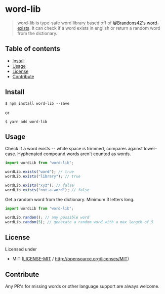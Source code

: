 # word-lib <!-- omit in toc -->

> word-lib is type-safe word library based off of [@Brandons42's](https://github.com/Brandons42) [word-exists](https://github.com/Brandons42/word-exists). It can check if a word exists in english or return a random word from the dictionary.

## Table of contents <!-- omit in toc -->

- [Install](#install)
- [Usage](#usage)
- [License](#license)
- [Contribute](#contribute)

## Install

```console
$ npm install word-lib --save
```

or

```console
$ yarn add word-lib
```

## Usage

Check if a word exists -- white space is trimmed, compares against lower-case. Hyphenated compound words aren't counted as words.

```ts
import wordLib from "word-lib";

wordLib.exists("word"); // true
wordLib.exists("library"); // true

wordLib.exists("xyz"); // false
wordLib.exists("not-a-word"); // false
```

Get a random word from the dictionary. Minimum 3 letters long.

```ts
import wordLib from "word-lib";

wordLib.random(); // any possible word
wordLib.random(5); // generate a random word with a max length of 5
```

## License

Licensed under

- MIT ([LICENSE-MIT](LICENSE-MIT) / <http://opensource.org/licenses/MIT>)

## Contribute

Any PR's for missing words or other language support are always welcome.
